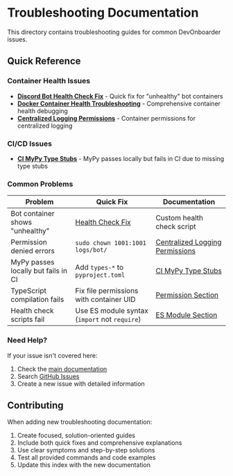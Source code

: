 # Troubleshooting Documentation

This directory contains troubleshooting guides for common DevOnboarder issues.

## Quick Reference

### Container Health Issues

- **[Discord Bot Health Check Fix](DISCORD_BOT_HEALTH_CHECK_FIX.md)** - Quick fix for "unhealthy" bot containers
- **[Docker Container Health Troubleshooting](DOCKER_CONTAINER_HEALTH_TROUBLESHOOTING.md)** - Comprehensive container health debugging
- **[Centralized Logging Permissions](CENTRALIZED_LOGGING_PERMISSIONS.md)** - Container permissions for centralized logging

### CI/CD Issues

- **[CI MyPy Type Stubs](CI_MYPY_TYPE_STUBS.md)** - MyPy passes locally but fails in CI due to missing type stubs

### Common Problems

| Problem | Quick Fix | Documentation |
|---------|-----------|---------------|
| Bot container shows "unhealthy" | [Health Check Fix](DISCORD_BOT_HEALTH_CHECK_FIX.md) | Custom health check script |
| Permission denied errors | `sudo chown 1001:1001 logs/bot/` | [Centralized Logging Permissions](CENTRALIZED_LOGGING_PERMISSIONS.md) |
| MyPy passes locally but fails in CI | Add `types-*` to `pyproject.toml` | [CI MyPy Type Stubs](CI_MYPY_TYPE_STUBS.md) |
| TypeScript compilation fails | Fix file permissions with container UID | [Permission Section](DOCKER_CONTAINER_HEALTH_TROUBLESHOOTING.md#issue-2-file-permission-mismatches-with-volume-mounts) |
| Health check scripts fail | Use ES module syntax (`import` not `require`) | [ES Module Section](DOCKER_CONTAINER_HEALTH_TROUBLESHOOTING.md#issue-3-es-module-vs-commonjs-syntax) |

### Need Help?

If your issue isn't covered here:

1. Check the [main documentation](../README.md)
2. Search [GitHub Issues](https://github.com/theangrygamershowproductions/DevOnboarder/issues)
3. Create a new issue with detailed information

## Contributing

When adding new troubleshooting documentation:

1. Create focused, solution-oriented guides
2. Include both quick fixes and comprehensive explanations
3. Use clear symptoms and step-by-step solutions
4. Test all provided commands and code examples
5. Update this index with the new documentation
